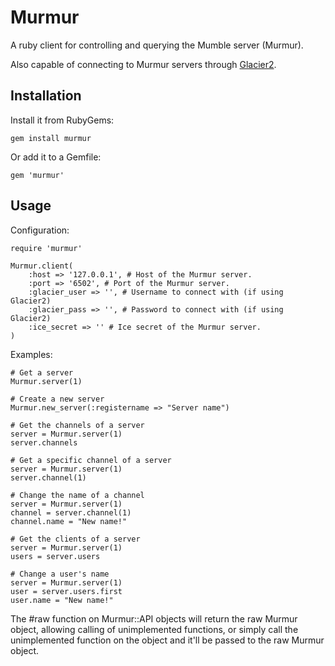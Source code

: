 # Murmur

A ruby client for controlling and querying the Mumble server (Murmur).

Also capable of connecting to Murmur servers through [Glacier2](http://wiki.mumble.info/wiki/Ice#Using_Glacier2).

## Installation

Install it from RubyGems:

```
gem install murmur
```

Or add it to a Gemfile:

```
gem 'murmur'
```

## Usage

Configuration:

```
require 'murmur'

Murmur.client(
    :host => '127.0.0.1', # Host of the Murmur server.
    :port => '6502', # Port of the Murmur server.
    :glacier_user => '', # Username to connect with (if using Glacier2)
    :glacier_pass => '', # Password to connect with (if using Glacier2)
    :ice_secret => '' # Ice secret of the Murmur server.
)
```

Examples:

```
# Get a server
Murmur.server(1)

# Create a new server
Murmur.new_server(:registername => "Server name")

# Get the channels of a server
server = Murmur.server(1)
server.channels

# Get a specific channel of a server
server = Murmur.server(1)
server.channel(1)

# Change the name of a channel
server = Murmur.server(1)
channel = server.channel(1)
channel.name = "New name!"

# Get the clients of a server
server = Murmur.server(1)
users = server.users

# Change a user's name
server = Murmur.server(1)
user = server.users.first
user.name = "New name!"
```

The #raw function on Murmur::API objects will return the raw Murmur object, allowing calling of unimplemented functions, or simply call the unimplemented function on the object and it'll be passed to the raw Murmur object.

